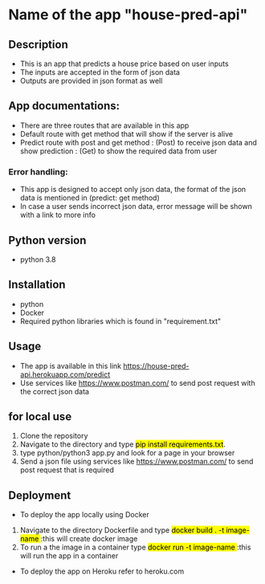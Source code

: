 # Name of the app "house-pred-api"

## Description
- This is an app that predicts a house price based on user inputs
- The inputs are accepted in the form of json data
- Outputs are provided in json format as well

## App documentations:
- There are three routes that are available in this app
- Default route with get method that will show if the server is alive
- Predict route with post and get method
: (Post) to receive json data and show prediction
: (Get) to show the required data from user

### Error handling:
- This app is designed to accept only json data, the format of the json data is mentioned in (predict: get method)
- In case a user sends incorrect json data, error message will be shown with a link to more info

## Python version
- python 3.8

## Installation
- python
- Docker
- Required python libraries which is found in "requirement.txt"

## Usage
- The app is available in this link https://house-pred-api.herokuapp.com/predict
- Use services like https://www.postman.com/ to send post request with the correct json data

## for local use 
1. Clone the repository
2. Navigate to the directory and type <mark>pip install requirements.txt</mark>.
3. type python/python3 app.py and look for a page in your browser
3. Send a json file using services like https://www.postman.com/ to send post request that is required

## Deployment
- To deploy the app locally using Docker
1. Navigate to the directory Dockerfile and type <mark> docker build . -t image-name </mark> :this will create docker image
2. To run a the image in a container type <mark>docker run -t image-name </mark> :this will run the app in a container
- To deploy the app on Heroku refer to heroku.com
